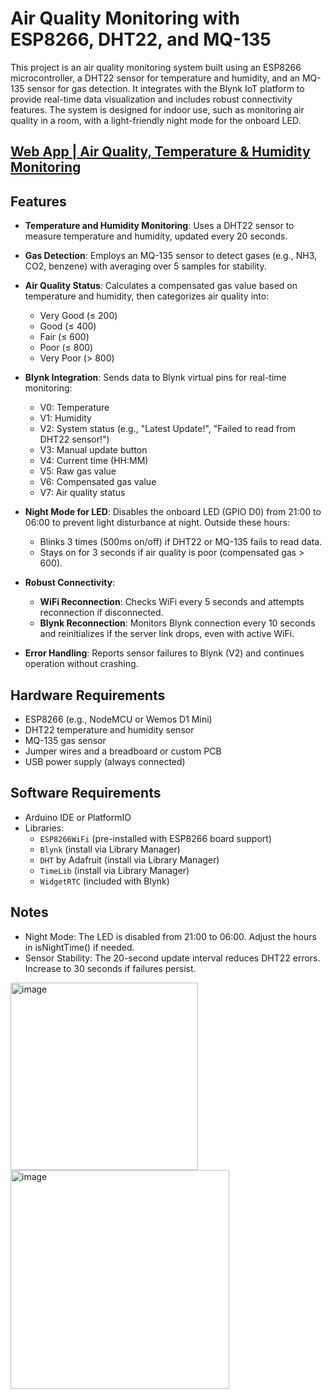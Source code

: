 # Air Quality Monitoring with ESP8266, DHT22, and MQ-135

This project is an air quality monitoring system built using an ESP8266 microcontroller, a DHT22 sensor for temperature and humidity, and an MQ-135 sensor for gas detection. It integrates with the Blynk IoT platform to provide real-time data visualization and includes robust connectivity features. The system is designed for indoor use, such as monitoring air quality in a room, with a light-friendly night mode for the onboard LED.

## [Web App | Air Quality, Temperature & Humidity Monitoring](https://github.com/Mysteriza/WebApp-TempHum-Monitoring)

## Features

- **Temperature and Humidity Monitoring**: Uses a DHT22 sensor to measure temperature and humidity, updated every 20 seconds.
- **Gas Detection**: Employs an MQ-135 sensor to detect gases (e.g., NH3, CO2, benzene) with averaging over 5 samples for stability.
- **Air Quality Status**: Calculates a compensated gas value based on temperature and humidity, then categorizes air quality into:
  - Very Good (≤ 200)
  - Good (≤ 400)
  - Fair (≤ 600)
  - Poor (≤ 800)
  - Very Poor (> 800)
- **Blynk Integration**: Sends data to Blynk virtual pins for real-time monitoring:
  - V0: Temperature
  - V1: Humidity
  - V2: System status (e.g., "Latest Update!", "Failed to read from DHT22 sensor!")
  - V3: Manual update button
  - V4: Current time (HH:MM)
  - V5: Raw gas value
  - V6: Compensated gas value
  - V7: Air quality status

- **Night Mode for LED**: Disables the onboard LED (GPIO D0) from 21:00 to 06:00 to prevent light disturbance at night. Outside these hours:
  - Blinks 3 times (500ms on/off) if DHT22 or MQ-135 fails to read data.
  - Stays on for 3 seconds if air quality is poor (compensated gas > 600).
- **Robust Connectivity**:
  - **WiFi Reconnection**: Checks WiFi every 5 seconds and attempts reconnection if disconnected.
  - **Blynk Reconnection**: Monitors Blynk connection every 10 seconds and reinitializes if the server link drops, even with active WiFi.
- **Error Handling**: Reports sensor failures to Blynk (V2) and continues operation without crashing.

## Hardware Requirements

- ESP8266 (e.g., NodeMCU or Wemos D1 Mini)
- DHT22 temperature and humidity sensor
- MQ-135 gas sensor
- Jumper wires and a breadboard or custom PCB
- USB power supply (always connected)

## Software Requirements

- Arduino IDE or PlatformIO
- Libraries:
  - `ESP8266WiFi` (pre-installed with ESP8266 board support)
  - `Blynk` (install via Library Manager)
  - `DHT` by Adafruit (install via Library Manager)
  - `TimeLib` (install via Library Manager)
  - `WidgetRTC` (included with Blynk)

## Notes
- Night Mode: The LED is disabled from 21:00 to 06:00. Adjust the hours in isNightTime() if needed.
- Sensor Stability: The 20-second update interval reduces DHT22 errors. Increase to 30 seconds if failures persist.
  

<img src="https://github.com/user-attachments/assets/34303268-10ba-4395-a387-1a26e75ad294" alt="image" width="300">
<img src="https://github.com/user-attachments/assets/fe96864b-4750-4365-a52a-b79724ae8521" alt="image" width="350">



